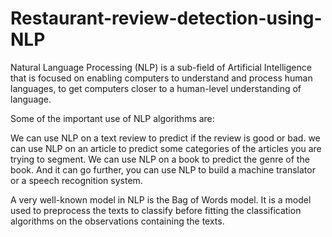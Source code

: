 # Restaurant-review-detection-using-NLP

Natural Language Processing (NLP) is a sub-field of Artificial Intelligence that is focused on enabling computers to understand and process human languages, to get computers closer to a human-level understanding of language. 

Some of the important use of NLP algorithms are:

We can use NLP on a text review to predict if the review is good or bad. 
we can use NLP on an article to predict some categories of the articles you are trying to segment.
We can use NLP on a book to predict the genre of the book. And it can go further, you can use NLP to build a machine translator or a speech recognition system.

A very well-known model in NLP is the Bag of Words model. It is a model used to preprocess the texts to classify before fitting the classification algorithms on the observations containing the texts.
